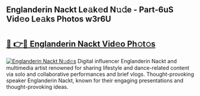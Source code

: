 ## Englanderin Nackt Le𝚊k𝚎d N𝚞𝚍e - Part-6uS Vid𝚎o Le𝚊ks Photos w3r6U

# <h2><a href="http://fb2k96.evod.top/?m=Englanderin+Nackt">🔗 👉🔴 Englanderin Nackt Vid𝚎o Ph𝚘t𝚘s</a></h2>

[![Englanderin Nackt N𝚞d𝚎s](https://i.imgur.com/8V9OHl7.gif)](http://fb2k96.evod.top/?m=Englanderin+Nackt)
Digital influencer Englanderin Nackt and multimedia artist renowned for sharing lifestyle and dance-related content via solo and collaborative performances and brief vlogs. Thought-provoking speaker Englanderin Nackt, known for their engaging presentations and thought-provoking ideas. 
